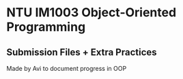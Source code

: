 # NTU IM1003 Object-Oriented Programming
## Submission Files + Extra Practices

Made by Avi to document progress in OOP
